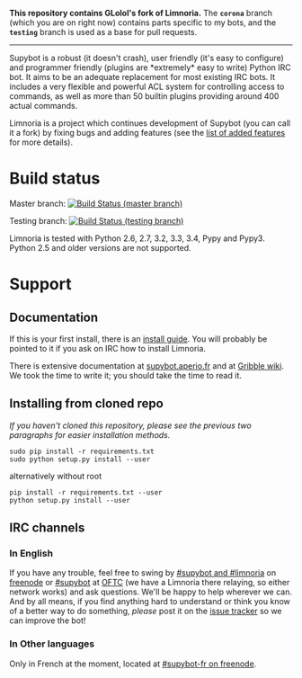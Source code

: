**This repository contains GLolol's fork of Limnoria.** The **`corona`** branch (which you are on right now) contains parts specific to my bots, and the 
**`testing`** branch is used as a base for pull requests.
<hr>
Supybot is a robust (it doesn't crash), user friendly (it's easy to
configure) and programmer friendly (plugins are *extremely* easy to
write) Python IRC bot.  It aims to be an adequate replacement for most
existing IRC bots.  It includes a very flexible and powerful ACL system
for controlling access to commands, as well as more than 50 builtin plugins
providing around 400 actual commands.

Limnoria is a project which continues development of Supybot (you can
call it a fork) by fixing bugs and adding features (see the
[list of added features](https://github.com/ProgVal/Limnoria/wiki/LGC) for
more details).

# Build status

Master branch: [![Build Status (master branch)](https://travis-ci.org/ProgVal/Limnoria.png?branch=master)](https://travis-ci.org/ProgVal/Limnoria)

Testing branch: [![Build Status (testing branch)](https://travis-ci.org/ProgVal/Limnoria.png?branch=testing)](https://travis-ci.org/ProgVal/Limnoria)

Limnoria is tested with Python 2.6, 2.7, 3.2, 3.3, 3.4, Pypy and Pypy3. Python 2.5 and
older versions are not supported.

# Support

## Documentation

If this is your first install, there is an [install guide](http://doc.supybot.aperio.fr/en/latest/use/install.html).
You will probably be pointed to it if you ask on IRC how to install
Limnoria.

There is extensive documentation at [supybot.aperio.fr] and at
[Gribble wiki]. We took the time to write it; you should take the time to
read it.

## Installing from cloned repo

*If you haven't cloned this repository, please see the previous two
paragraphs for easier installation methods.*

```
sudo pip install -r requirements.txt
sudo python setup.py install --user
```

alternatively without root

```
pip install -r requirements.txt --user
python setup.py install --user
```

[supybot.aperio.fr]:http://doc.supybot.aperio.fr/
[Gribble wiki]:https://sourceforge.net/apps/mediawiki/gribble/index.php?title=Main_Page

## IRC channels

### In English

If you have any trouble, feel free to swing by [#supybot and #limnoria](ircs://chat.freenode.net:6697/#supybot,#limnoria) on
[freenode](https://freenode.net/) or [#supybot](ircs://irc.oftc.net:6697/#supybot) at [OFTC](http://oftc.net/) (we have a Limnoria there relaying,
so either network works) and ask questions.  We'll be happy to help
wherever we can.  And by all means, if you find anything hard to
understand or think you know of a better way to do something,
*please* post it on the [issue tracker] so we can improve the bot!

[issue tracker]:https://github.com/ProgVal/Limnoria/issues

### In Other languages

Only in French at the moment, located at [#supybot-fr on freenode](ircs://chat.freenode.net:6697/#supybot-fr).

